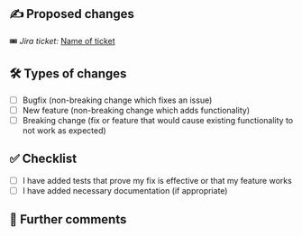 <!--
Thanks for contributing to LeafyGreen!

Before you submit your pull request, please be sure that you've reviewed our contributing guidelines: https://github.com/mongodb/leafygreen-ui/blob/master/CONTRIBUTING.md

Please fill out the information below to help speed the review along, and hopefully
the merge of your pull request!
-->

## ✍️ Proposed changes

<!-- Describe the big picture of your changes here and communicate why we should accept this pull request. If it fixes a bug or resolves a feature request, be sure to link to that issue. -->

🎟 _Jira ticket:_ [Name of ticket](https://jira.mongodb.org/browse/[name-of-ticket])

## 🛠 Types of changes

<!--
What types of changes does your code introduce? Put an `x` in the applicable boxes.
-->

- [ ] Bugfix (non-breaking change which fixes an issue)
- [ ] New feature (non-breaking change which adds functionality)
- [ ] Breaking change (fix or feature that would cause existing functionality to not work as expected)

## ✅ Checklist

<!--
Put an `x` in the boxes that apply. You can also fill these out after creating the PR. If you're unsure about any of them, don't hesitate to ask. We're here to help! This is simply a reminder of what we are going to look for before merging your code.
-->

- [ ] I have added tests that prove my fix is effective or that my feature works
- [ ] I have added necessary documentation (if appropriate)

## 💬 Further comments

<!--
If this is a relatively large or complex change, kick off the discussion by explaining why you chose the solution you did and what alternatives you considered, etc...

Consider putting screenshots of your addition / change here if there are visual changes, and a gif if motion is a major component of it.

Alternatively, if this is a very minor, and self-explanitory change, feel free to remove this section.
-->
